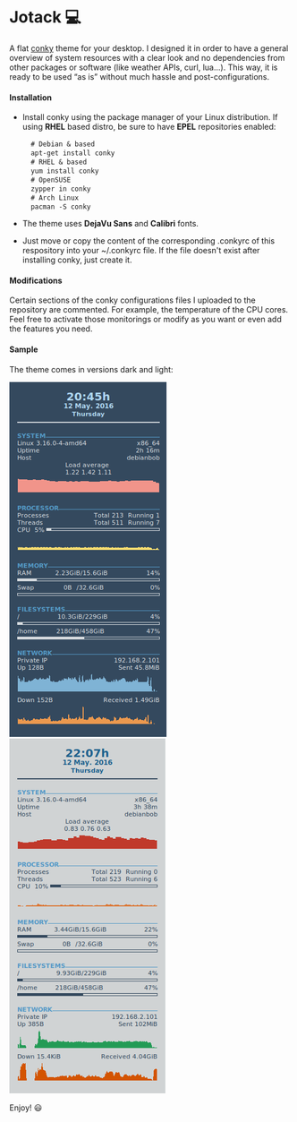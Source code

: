 # Jotack :computer:
A flat [conky](https://github.com/brndnmtthws/conky) theme for your desktop. I designed it in order to have a general overview of system resources with a clear look and no dependencies from other packages or software (like weather APIs, curl, lua...). This way, it is ready to be used “as is” without much hassle and post-configurations.

#### Installation

* Install conky using the package manager of your Linux distribution. If using **RHEL** based distro, be sure to have **EPEL** repositories enabled:

        # Debian & based
        apt-get install conky
        # RHEL & based
        yum install conky
        # OpenSUSE
        zypper in conky
        # Arch Linux
        pacman -S conky

* The theme uses **DejaVu Sans** and **Calibri** fonts.
* Just move or copy the content of the corresponding .conkyrc of this respository into your ~/.conkyrc file. If the file doesn't exist after installing conky, just create it.

#### Modifications

Certain sections of the conky configurations files I uploaded to the repository are commented. For example, the temperature of the CPU cores. Feel free to activate those monitorings or modify as you want or even add the features you need.

#### Sample

The theme comes in versions dark and light:

![Alt text](/samples/jotack_dark.png?raw=true "Dark Jotack theme")
![Alt text](/samples/jotack_light.png?raw=true "Light Jotack theme")

Enjoy! :smiley:
